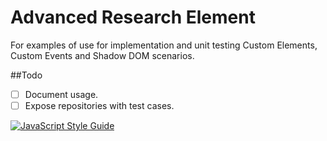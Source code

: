# Advanced Research Element

For examples of use for implementation and unit testing Custom Elements, Custom Events and Shadow DOM scenarios.

##Todo

- [ ] Document usage.
- [ ] Expose repositories with test cases.

[![JavaScript Style Guide](https://cdn.rawgit.com/standard/standard/master/badge.svg)](https://github.com/standard/standard)
